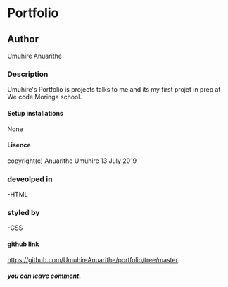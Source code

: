 # Portfolio
## Author
 Umuhire Anuarithe
### Description
Umuhire's Portfolio is projects talks to me and its my first projet in prep at We code Moringa school.
#### Setup installations
None
#### Lisence
 copyright(c) Anuarithe Umuhire 13 July 2019
### deveolped in
 -HTML 
 ### styled by
 -CSS
#### github link
https://github.com/UmuhireAnuarithe/portfolio/tree/master               
##### you can leave comment.
